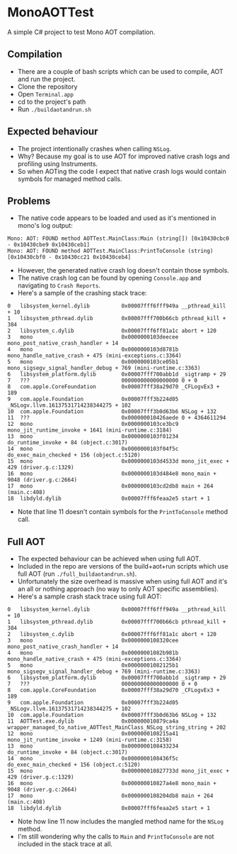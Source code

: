 # MonoAOTTest

A simple C# project to test Mono AOT compilation.

## Compilation

* There are a couple of bash scripts which can be used to compile, AOT and run the project.
* Clone the repository
* Open `Terminal.app`
* cd to the project's path
* Run `./buildaotandrun.sh`

## Expected behaviour

* The project intentionally crashes when calling `NSLog`.
* Why? Because my goal is to use AOT for improved native crash logs and profiling using Instruments.
* So when AOTing the code I expect that native crash logs would contain symbols for managed method calls.

## Problems

* The native code appears to be loaded and used as it's mentioned in mono's log output:
```
Mono: AOT: FOUND method AOTTest.MainClass:Main (string[]) [0x10430cbc0 - 0x10430cbe9 0x10430ceb1]
Mono: AOT: FOUND method AOTTest.MainClass:PrintToConsole (string) [0x10430cbf0 - 0x10430cc21 0x10430ceb4]
```
* However, the generated native crash log doesn't contain those symbols.
* The native crash log can be found by opening `Console.app` and navigating to `Crash Reports`.
* Here's a sample of the crashing stack trace:

```
0   libsystem_kernel.dylib        	0x00007fff6fff949a __pthread_kill + 10
1   libsystem_pthread.dylib       	0x00007fff700b66cb pthread_kill + 384
2   libsystem_c.dylib             	0x00007fff6ff81a1c abort + 120
3   mono                          	0x0000000103deecee mono_post_native_crash_handler + 14
4   mono                          	0x0000000103d8781b mono_handle_native_crash + 475 (mini-exceptions.c:3364)
5   mono                          	0x0000000103ce05b1 mono_sigsegv_signal_handler_debug + 769 (mini-runtime.c:3363)
6   libsystem_platform.dylib      	0x00007fff700abb1d _sigtramp + 29
7   ???                           	000000000000000000 0 + 0
8   com.apple.CoreFoundation      	0x00007fff38a29d70 _CFLogvEx3 + 189
9   com.apple.Foundation          	0x00007fff3b224d05 _NSLogv.llvm.16137531714238344275 + 102
10  com.apple.Foundation          	0x00007fff3b0d63b6 NSLog + 132
11  ???                           	0x000000010426aede 0 + 4364611294
12  mono                          	0x0000000103ce3bc9 mono_jit_runtime_invoke + 1641 (mini-runtime.c:3184)
13  mono                          	0x0000000103f01234 do_runtime_invoke + 84 (object.c:3017)
14  mono                          	0x0000000103f04f5c do_exec_main_checked + 156 (object.c:5120)
15  mono                          	0x0000000103d4533d mono_jit_exec + 429 (driver.g.c:1329)
16  mono                          	0x0000000103d484e8 mono_main + 9048 (driver.g.c:2664)
17  mono                          	0x0000000103cd2db8 main + 264 (main.c:408)
18  libdyld.dylib                 	0x00007fff6feaa2e5 start + 1
```

* Note that line 11 doesn't contain symbols for the `PrintToConsole` method call.

## Full AOT

* The expected behaviour can be achieved when using full AOT.
* Included in the repo are versions of the build+aot+run scripts which use full AOT (run `./full_buildaotandrun.sh`).
* Unfortunately the size overhead is massive when using full AOT and it's an all or nothing approach (no way to only AOT specific assemblies).
* Here's a sample crash stack trace using full AOT:

```
0   libsystem_kernel.dylib        	0x00007fff6fff949a __pthread_kill + 10
1   libsystem_pthread.dylib       	0x00007fff700b66cb pthread_kill + 384
2   libsystem_c.dylib             	0x00007fff6ff81a1c abort + 120
3   mono                          	0x0000000108320cee mono_post_native_crash_handler + 14
4   mono                          	0x00000001082b981b mono_handle_native_crash + 475 (mini-exceptions.c:3364)
5   mono                          	0x00000001082125b1 mono_sigsegv_signal_handler_debug + 769 (mini-runtime.c:3363)
6   libsystem_platform.dylib      	0x00007fff700abb1d _sigtramp + 29
7   ???                           	000000000000000000 0 + 0
8   com.apple.CoreFoundation      	0x00007fff38a29d70 _CFLogvEx3 + 189
9   com.apple.Foundation          	0x00007fff3b224d05 _NSLogv.llvm.16137531714238344275 + 102
10  com.apple.Foundation          	0x00007fff3b0d63b6 NSLog + 132
11  AOTTest.exe.dylib             	0x000000010879ca4a wrapper_managed_to_native_AOTTest_MainClass_NSLog_string_string + 202
12  mono                          	0x0000000108215a41 mono_jit_runtime_invoke + 1249 (mini-runtime.c:3158)
13  mono                          	0x0000000108433234 do_runtime_invoke + 84 (object.c:3017)
14  mono                          	0x0000000108436f5c do_exec_main_checked + 156 (object.c:5120)
15  mono                          	0x000000010827733d mono_jit_exec + 429 (driver.g.c:1329)
16  mono                          	0x000000010827a4e8 mono_main + 9048 (driver.g.c:2664)
17  mono                          	0x0000000108204db8 main + 264 (main.c:408)
18  libdyld.dylib                 	0x00007fff6feaa2e5 start + 1
```

* Note how line 11 now includes the mangled method name for the `NSLog` method.
* I'm still wondering why the calls to `Main` and `PrintToConsole` are not included in the stack trace at all.